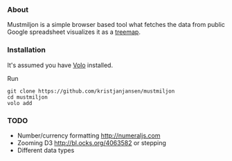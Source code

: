 ### About

Mustmiljon is a simple browser based tool what fetches the data from public Google spreadsheet visualizes it as a [treemap](http://en.wikipedia.org/wiki/Treemapping).

### Installation

It's assumed you have [Volo](https://github.com/volojs/volo) installed.

Run

```
git clone https://github.com/kristjanjansen/mustmiljon
cd mustmiljon
volo add
```

### TODO

* Number/currency formatting http://numeraljs.com
* Zooming D3 http://bl.ocks.org/4063582 or stepping
* Different data types


